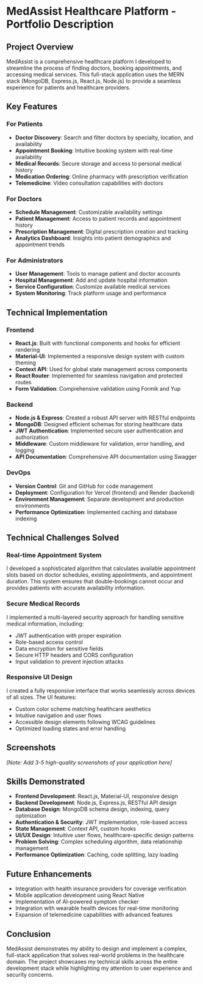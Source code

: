 # MedAssist Healthcare Platform - Portfolio Description

## Project Overview

MedAssist is a comprehensive healthcare platform I developed to streamline the process of finding doctors, booking appointments, and accessing medical services. This full-stack application uses the MERN stack (MongoDB, Express.js, React.js, Node.js) to provide a seamless experience for patients and healthcare providers.

## Key Features

### For Patients
- **Doctor Discovery**: Search and filter doctors by specialty, location, and availability
- **Appointment Booking**: Intuitive booking system with real-time availability
- **Medical Records**: Secure storage and access to personal medical history
- **Medication Ordering**: Online pharmacy with prescription verification
- **Telemedicine**: Video consultation capabilities with doctors

### For Doctors
- **Schedule Management**: Customizable availability settings
- **Patient Management**: Access to patient records and appointment history
- **Prescription Management**: Digital prescription creation and tracking
- **Analytics Dashboard**: Insights into patient demographics and appointment trends

### For Administrators
- **User Management**: Tools to manage patient and doctor accounts
- **Hospital Management**: Add and update hospital information
- **Service Configuration**: Customize available medical services
- **System Monitoring**: Track platform usage and performance

## Technical Implementation

### Frontend
- **React.js**: Built with functional components and hooks for efficient rendering
- **Material-UI**: Implemented a responsive design system with custom theming
- **Context API**: Used for global state management across components
- **React Router**: Implemented for seamless navigation and protected routes
- **Form Validation**: Comprehensive validation using Formik and Yup

### Backend
- **Node.js & Express**: Created a robust API server with RESTful endpoints
- **MongoDB**: Designed efficient schemas for storing healthcare data
- **JWT Authentication**: Implemented secure user authentication and authorization
- **Middleware**: Custom middleware for validation, error handling, and logging
- **API Documentation**: Comprehensive API documentation using Swagger

### DevOps
- **Version Control**: Git and GitHub for code management
- **Deployment**: Configuration for Vercel (frontend) and Render (backend)
- **Environment Management**: Separate development and production environments
- **Performance Optimization**: Implemented caching and database indexing

## Technical Challenges Solved

### Real-time Appointment System
I developed a sophisticated algorithm that calculates available appointment slots based on doctor schedules, existing appointments, and appointment duration. This system ensures that double-bookings cannot occur and provides patients with accurate availability information.

### Secure Medical Records
I implemented a multi-layered security approach for handling sensitive medical information, including:
- JWT authentication with proper expiration
- Role-based access control
- Data encryption for sensitive fields
- Secure HTTP headers and CORS configuration
- Input validation to prevent injection attacks

### Responsive UI Design
I created a fully responsive interface that works seamlessly across devices of all sizes. The UI features:
- Custom color scheme matching healthcare aesthetics
- Intuitive navigation and user flows
- Accessible design elements following WCAG guidelines
- Optimized loading states and error handling

## Screenshots

*[Note: Add 3-5 high-quality screenshots of your application here]*

## Skills Demonstrated

- **Frontend Development**: React.js, Material-UI, responsive design
- **Backend Development**: Node.js, Express.js, RESTful API design
- **Database Design**: MongoDB schema design, indexing, query optimization
- **Authentication & Security**: JWT implementation, role-based access
- **State Management**: Context API, custom hooks
- **UI/UX Design**: Intuitive user flows, healthcare-specific design patterns
- **Problem Solving**: Complex scheduling algorithm, data relationship management
- **Performance Optimization**: Caching, code splitting, lazy loading

## Future Enhancements

- Integration with health insurance providers for coverage verification
- Mobile application development using React Native
- Implementation of AI-powered symptom checker
- Integration with wearable health devices for real-time monitoring
- Expansion of telemedicine capabilities with advanced features

## Conclusion

MedAssist demonstrates my ability to design and implement a complex, full-stack application that solves real-world problems in the healthcare domain. The project showcases my technical skills across the entire development stack while highlighting my attention to user experience and security concerns.

